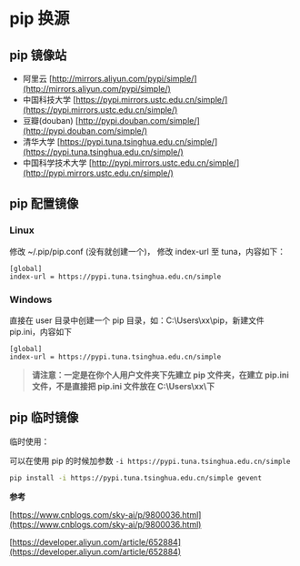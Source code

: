 # pip 换源

## pip 镜像站

- 阿里云 [http://mirrors.aliyun.com/pypi/simple/](http://mirrors.aliyun.com/pypi/simple/)
- 中国科技大学 [https://pypi.mirrors.ustc.edu.cn/simple/](https://pypi.mirrors.ustc.edu.cn/simple/)
- 豆瓣(douban) [http://pypi.douban.com/simple/](http://pypi.douban.com/simple/)
- 清华大学 [https://pypi.tuna.tsinghua.edu.cn/simple/](https://pypi.tuna.tsinghua.edu.cn/simple/)
- 中国科学技术大学 [http://pypi.mirrors.ustc.edu.cn/simple/](http://pypi.mirrors.ustc.edu.cn/simple/)

## pip 配置镜像

### Linux

修改 ~/.pip/pip.conf (没有就创建一个)， 修改 index-url 至 tuna，内容如下：

```text
[global]
index-url = https://pypi.tuna.tsinghua.edu.cn/simple
```

### Windows

直接在 user 目录中创建一个 pip 目录，如：C:\Users\xx\pip，新建文件 pip.ini，内容如下

```text
[global]
index-url = https://pypi.tuna.tsinghua.edu.cn/simple
```

> **请注意：一定是在你个人用户文件夹下先建立 pip 文件夹，在建立 pip.ini 文件，不是直接把 pip.ini 文件放在 C:\Users\xx\下**

## pip 临时镜像

临时使用：

可以在使用 pip 的时候加参数 `-i https://pypi.tuna.tsinghua.edu.cn/simple`

```bash
pip install -i https://pypi.tuna.tsinghua.edu.cn/simple gevent
```

**参考**

[https://www.cnblogs.com/sky-ai/p/9800036.html](https://www.cnblogs.com/sky-ai/p/9800036.html)

[https://developer.aliyun.com/article/652884](https://developer.aliyun.com/article/652884)
